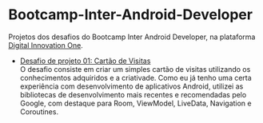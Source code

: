# Bootcamp-Inter-Android-Developer
Projetos dos desafios do Bootcamp Inter Android Developer, na plataforma [Digital Innovation One](https://web.digitalinnovation.one/).

* [Desafio de projeto 01: Cartão de Visitas](https://github.com/carvaldo/Digital-Innovation-One/tree/master/bootcamps/CartoVisitas)<br> O desafio consiste em criar um simples cartão de visitas utilizando os conhecimentos adquiridos e a criativade. Como eu já tenho uma certa experiência com desenvolvimento de aplicativos Android, utilizei as bibliotecas de desenvolvimento mais recentes e recomendadas pelo Google, com destaque para Room, ViewModel, LiveData, Navigation e Coroutines.
